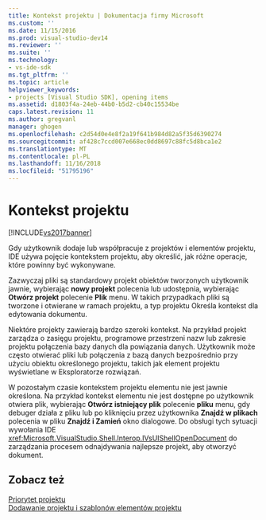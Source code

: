 ```yaml
---
title: Kontekst projektu | Dokumentacja firmy Microsoft
ms.custom: ''
ms.date: 11/15/2016
ms.prod: visual-studio-dev14
ms.reviewer: ''
ms.suite: ''
ms.technology:
- vs-ide-sdk
ms.tgt_pltfrm: ''
ms.topic: article
helpviewer_keywords:
- projects [Visual Studio SDK], opening items
ms.assetid: d1803f4a-24eb-44b0-b5d2-cb40c15534be
caps.latest.revision: 11
ms.author: gregvanl
manager: ghogen
ms.openlocfilehash: c2d54d0e4e8f2a19f641b984d82a5f35d6390274
ms.sourcegitcommit: af428c7ccd007e668ec0dd8697c88fc5d8bca1e2
ms.translationtype: MT
ms.contentlocale: pl-PL
ms.lasthandoff: 11/16/2018
ms.locfileid: "51795196"
---
```

# <a name="project-context"></a>Kontekst projektu
[!INCLUDE[vs2017banner](../../includes/vs2017banner.md)]

Gdy użytkownik dodaje lub współpracuje z projektów i elementów projektu, IDE używa pojęcie kontekstem projektu, aby określić, jak różne operacje, które powinny być wykonywane.  
  
 Zazwyczaj pliki są standardowy projekt obiektów tworzonych użytkownik jawnie, wybierając **nowy projekt** polecenia lub udostępnia, wybierając **Otwórz projekt** polecenie  **Plik** menu. W takich przypadkach pliki są tworzone i otwierane w ramach projektu, a typ projektu Określa kontekst dla edytowania dokumentu.  
  
 Niektóre projekty zawierają bardzo szeroki kontekst. Na przykład projekt zarządza o zasięgu projektu, programowe przestrzeni nazw lub zakresie projektu połączenia bazy danych dla powiązania danych. Użytkownik może często otwierać pliki lub połączenia z bazą danych bezpośrednio przy użyciu obiektu określonego projektu, takich jak element projektu wyświetlane w Eksploratorze rozwiązań.  
  
 W pozostałym czasie kontekstem projektu elementu nie jest jawnie określona. Na przykład kontekst elementu nie jest dostępne po użytkownik otwiera plik, wybierając **Otwórz istniejący plik** polecenie **pliku** menu, gdy debuger działa z pliku lub po kliknięciu przez użytkownika **Znajdź w plikach** polecenia w pliku **Znajdź i Zamień** okno dialogowe. Do obsługi tych sytuacji wywołania IDE <xref:Microsoft.VisualStudio.Shell.Interop.IVsUIShellOpenDocument> do zarządzania procesem odnajdywania najlepsze projekt, aby otworzyć dokument.  
  
## <a name="see-also"></a>Zobacz też  
 [Priorytet projektu](../../extensibility/internals/project-priority.md)   
 [Dodawanie projektu i szablonów elementów projektu](../../extensibility/internals/adding-project-and-project-item-templates.md)

